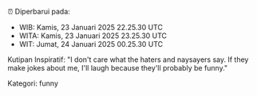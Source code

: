 ⏰ Diperbarui pada:
- WIB: Kamis, 23 Januari 2025 22.25.30 UTC
- WITA: Kamis, 23 Januari 2025 23.25.30 UTC
- WIT: Jumat, 24 Januari 2025 00.25.30 UTC

Kutipan Inspiratif:
"I don't care what the haters and naysayers say. If they make jokes about me, I'll laugh because they'll probably be funny."


Kategori: funny

